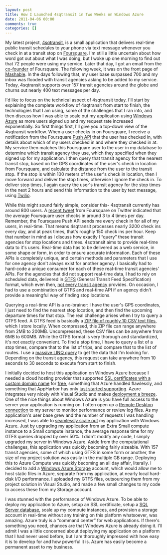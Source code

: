 ```yaml
---
layout: post
title: How I Launched 4sqtransit in Two Weeks on Windows Azure
date: 2011-04-06 00:00
comments: true
categories: []
---
```

<p>My latest project, <a href="http://www.4sqtransit.com/" target="_blank">4sqtransit</a>, is a small application that delivers real-time public transit schedules to your phone via text message whenever you check in at a transit stop on <a href="https://foursquare.com/" target="_blank">Foursquare</a>. I'm still a little uncertain about how word got out about what I was doing, but I woke up one morning to find out that 72 people were using my service. Later that day, I got an email from the <a href="https://foursquare.com/naveen" target="_blank">co-founder</a> of Foursquare. The following week, it was on the front page of <a href="http://mashable.com/2011/03/21/4sqtransit/" target="_blank">Mashable</a>. In the days following that, my user base surpassed 700 and my inbox was flooded with transit agencies asking to be added to my service. Today, 4sqtransit supports over 157 transit agencies around the globe and churns out nearly 400 text messages per day.</p>

<p>I'd like to focus on the technical aspect of 4sqtransit today. I'll start by explaining the complete workflow of 4sqtransit from start to finish, the technologies that I am using, some of the challenges that I ran into, and then discuss how I was able to scale out my application using <a href="http://www.microsoft.com/windowsazure/windowsazure/" target="_blank">Windows Azure</a> as more users signed up and my request rate increased exponentially. So first things first, I'll give you a top-down view of the 4sqtransit workflow. When a user checks in on Foursquare, I receive a notification from the Foursquare <a href="https://github.com/foursquare/hackathon/wiki/Foursquare-Push-API" target="_blank">Push API</a> that the user has checked in, with details about which of my users checked in and where they checked in at. My service then matches this Foursquare user to the user in my database to determine which transit agency they use, which they specified when they signed up for my application. I then query that transit agency for the nearest transit stop, based on the GPS coordinates of the user's check in location from Foursquare, and calculate the distance from the user to the transit stop. If the stop is within 100 meters of the user's check in location, then I move forward and deliver the stop times, otherwise I ignore the check in. To deliver stop times, I again query the user's transit agency for the stop times in the next 2 hours and send this information to the user by text message, using <a href="http://www.twilio.com/" target="_blank">Twilio</a>.</p>

<p>While this might sound fairly simple, consider this- 4sqtransit currently has around 800 users. A <a href="http://mashable.com/2010/05/28/foursquare-checkins/" target="_blank">recent tweet</a> from Foursquare on Twitter indicated that the average Foursquare user checks in around 3 to 4 times per day. Remember, the Foursquare Push API sends me every check in for all of my users, in real-time. That means 4sqtransit processes nearly 3200 check ins every day, and at peak times, that's roughly 150 check ins per hour. Keep that number in mind as I discuss how exactly I &ldquo;query&rdquo; these transit agencies for stop locations and times. 4sqtransit aims to provide real-time data to it's users. Real-time data has to be delivered as a web service, in some shape or form, in order to ensure accurate information. Each of these APIs is completely unique, and certain methods and parameters that I use for one agency don't always exist for another agency. I basically had to hard-code a unique consumer for each of these real-time transit agencies' APIs. For the agencies that did not support real-time data, I had to rely on scheduled data, delivered in <a href="http://code.google.com/transit/spec/transit_feed_specification.html" target="_blank">GTFS</a> (General Transit Feed Specification) format, which even then, <a href="http://www.gtfs-data-exchange.com/" target="_blank">not every transit agency</a> provides. On occasion, I had to use a combination of GTFS and real-time API if an agency didn't provide a meaningful way of finding stop locations.</p>

<p>Querying a real-time API is a no-brainer: I have the user's GPS coordinates, I just need to find the nearest stop location, and then find the upcoming departure times for that stop. The real challenge arises when I try to query a GTFS feed. A GTFS feed is basically a <a href="http://code.google.com/transit/spec/transit_feed_specification.html#transitFileRequirements" target="_blank">ZIP file of roughly 10 CSV text files</a>, which I store locally. When compressed, this ZIP file can range anywhere from 2MB to 200MB. Uncompressed, these CSV files can be anywhere from 6MB to 600MB. While the GTFS format is very thorough and standardized, it's not exactly convenient. To find a stop time, I have to query a list of a stop times, compare that to the list of trips, and compare that to the list of routes. I use a <a href="http://stackoverflow.com/questions/5189171/how-can-i-make-this-linq-query-of-an-enumerable-datatable-of-gtfs-data-faster" target="_blank">massive LINQ query</a> to get the data that I'm looking for. Depending on the transit agency, this request can take anywhere from 10 seconds to 30 seconds to execute from start to finish.</p>

<p>I initially decided to host this application on Windows Azure because I needed a cloud hosting provider that supported <a href="http://msdn.microsoft.com/en-us/library/ff795779.aspx" target="_blank">SSL certificates with a custom domain name</a> for <a href="http://www.microsoft.com/windowsazure/free-trial/" target="_blank">free</a>, something that Azure handled flawlessly, and something that AppHarbor has only <a href="http://support.appharbor.com/kb/tips-and-tricks/ssl-and-certificates" target="_blank">just started supporting</a>. Azure integrates very nicely with Visual Studio and makes <a href="http://blogs.infragistics.com/blogs/anton_staykov/archive/2010/08/31/how-to-publish-your-windows-azure-application-right-from-visual-studio-2010.aspx" target="_blank">deployment a breeze</a>. One of the nice things about Windows Azure is you have full access to the server your application is running on. I often open up a <a href="http://blog.maartenballiauw.be/post/2010/11/30/Windows-Azure-Remote-Desktop-Access.aspx" target="_blank">Remote Desktop connection</a> to my server to monitor performance or review log files. As my application's user base grew and the number of requests I was handling increased, I was able to <a href="http://blogs.msdn.com/b/jnak/archive/2010/01/22/windows-azure-instances-storage-limits.aspx" target="_blank">seamlessly scale out</a> my application with Windows Azure. Just by upgrading my application from an Extra Small compute instance to a Small compute instance, the average response time for my GTFS queries dropped by over 50%. I didn't modify any code, I simply upgraded my server in Windows Azure. Aside from the computational challenges, this application was quickly  becoming fairly sizeable. With 157 transit agencies, some of which using  GTFS in some form or another, the size of my project solution was easily in the multiple GB  range. Deploying this to Azure Compute was quickly becoming an all day affair, literally. I decided to add a <a href="http://www.microsoft.com/windowsazure/storage/default.aspx" target="_blank">Windows Azure Storage</a> account, which would allow me to host static files in Azure, separate from my application, at nearly local hard-disk I/O performance. I uploaded my GTFS files, outsourcing them from my project solution in Visual Studio, and made a few small changes to my code to access these from my Storage account.</p>

<p>I was stunned with the performance of Windows Azure. To be able to deploy my application to Azure, setup an SSL certificate, setup a <a href="http://www.microsoft.com/en-us/SQLAzure/database.aspx" target="_blank">SQL Server database</a>, scale up my compute instances, and provision a storage account in real-time without any training on this platform whatsoever, was amazing. Azure truly is a &ldquo;command center&rdquo; for web applications. If there's something you need, chances are that Windows Azure is already doing it. I'll admit I was a little concerned about deploying my application on a platform that I had never used before, but I am thoroughly impressed with how easy it is to develop for and how powerful it is. Azure has easily become a permanent asset to my business.</p>
